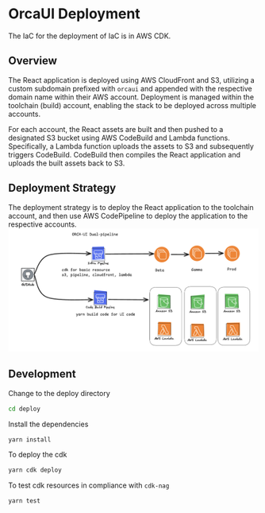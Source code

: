 # OrcaUI Deployment

The IaC for the deployment of IaC is in AWS CDK.

## Overview

The React application is deployed using AWS CloudFront and S3, utilizing a custom subdomain prefixed with `orcaui` and appended with the respective domain name within their AWS account. Deployment is managed within the toolchain (build) account, enabling the stack to be deployed across multiple accounts.

For each account, the React assets are built and then pushed to a designated S3 bucket using AWS CodeBuild and Lambda functions. Specifically, a Lambda function uploads the assets to S3 and subsequently triggers CodeBuild. CodeBuild then compiles the React application and uploads the built assets back to S3.

## Deployment Strategy

The deployment strategy is to deploy the React application to the toolchain account, and then use AWS CodePipeline to deploy the application to the respective accounts.
![ORCA UI DUAL PIPELINE](../docs/orca-ui-dual-pipeline.png)

## Development

Change to the deploy directory

```sh
cd deploy
```

Install the dependencies

```sh
yarn install
```

To deploy the cdk

```sh
yarn cdk deploy
```

To test cdk resources in compliance with `cdk-nag`

```sh
yarn test
```

